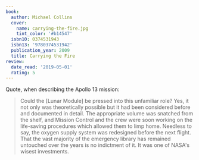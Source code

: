 ```yaml
---
book:
  author: Michael Collins
  cover:
    name: carrying-the-fire.jpg
    tint_color: '#b14547'
  isbn10: 0374531943
  isbn13: '9780374531942'
  publication_year: 2009
  title: Carrying the Fire
review:
  date_read: '2019-05-01'
  rating: 5
---
```


Quote, when describing the Apollo 13 mission:

> Could the [Lunar Module] be pressed into this unfamiliar role?
> Yes, it not only was theoretically possible but it had been considered before and documented in detail.
> The appropriate volume was snatched from the shelf, and Mission Control and the crew were soon working on the life-saving procedures which allowed them to limp home.
> Needless to say, the oxygen supply system was redesigned before the next flight.
> That the vast majority of the emergency library has remained untouched over the years is no indictment of it.
> It was one of NASA's wisest investments.